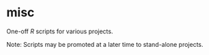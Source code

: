 # misc

One-off _R_ scripts for various projects.

Note: Scripts may be promoted at a later time to stand-alone projects.
